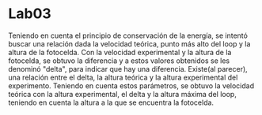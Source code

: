 # Lab03

Teniendo en cuenta el principio de conservación de la energía, se intentó buscar una relación dada la velocidad teórica, punto más alto del loop y la altura de la fotocelda.
Con la velocidad experimental y la altura de la fotocelda, se obtuvo la diferencia y a estos valores obtenidos se les denominó "delta", para indicar que hay una diferencia.
Existe(al parecer), una relación entre el delta, la altura teórica y la altura experimental del experimento. Teniendo en cuenta estos parámetros, se obtuvo la velocidad teórica con la altura experimental, el delta y la altura máxima del loop, teniendo en cuenta la altura a la que se encuentra la fotocelda.
